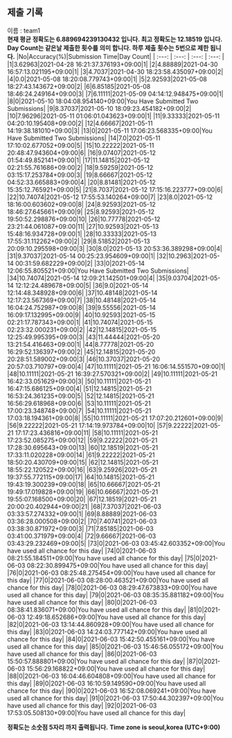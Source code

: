


  
## 제출 기록  
이름 : team1  
**현재 평균 정확도는 6.889694239130432 입니다. 최고 정확도는 12.18519 입니다.**  
**Day Count는 같은날 제출한 횟수를 의미 합니다. 하루 제출 횟수는 5번으로 제한 됩니다.**
|No|Accuracy(%)|Submission Time|Day Count|
| :---: | :---: | :---: | :---: |
|1|3.62963|2021-04-28 16:21:37.376193+09:00|1|
|2|4.88889|2021-04-30 16:57:13.021195+09:00|1|
|3|4.7037|2021-04-30 18:23:58.435097+09:00|2|
|4|0.0|2021-05-08 18:20:08.779743+09:00|1|
|5|2.92593|2021-05-08 18:27:43.143672+09:00|2|
|6|6.85185|2021-05-08 18:46:24.249164+09:00|3|
|7|6.11111|2021-05-09 04:14:12.948475+09:00|1|
|8|0|2021-05-10 18:04:08.954140+09:00|You Have Submitted Two Submissions|
|9|8.37037|2021-05-10 18:09:23.454182+09:00|2|
|10|7.96296|2021-05-11 01:06:01.043623+09:00|1|
|11|9.33333|2021-05-11 04:20:10.195408+09:00|2|
|12|4.66667|2021-05-11 14:19:38.181010+09:00|3|
|13|0|2021-05-11 17:06:23.568335+09:00|You Have Submitted Two Submissions|
|14|7.0|2021-05-11 17:10:02.677052+09:00|5|
|15|10.22222|2021-05-11 20:48:47.943604+09:00|6|
|16|9.07407|2021-05-12 01:54:49.852141+09:00|1|
|17|11.14815|2021-05-12 02:21:55.761686+09:00|2|
|18|9.59259|2021-05-12 03:15:17.253784+09:00|3|
|19|8.66667|2021-05-12 04:52:33.665883+09:00|4|
|20|8.81481|2021-05-12 15:35:12.765921+09:00|5|
|21|8.7037|2021-05-12 17:15:16.223777+09:00|6|
|22|10.74074|2021-05-12 17:55:53.140264+09:00|7|
|23|8.0|2021-05-12 18:16:00.603602+09:00|8|
|24|8.92593|2021-05-12 18:46:27.645661+09:00|9|
|25|8.92593|2021-05-12 19:50:52.298876+09:00|10|
|26|10.77778|2021-05-12 23:21:44.061087+09:00|11|
|27|10.92593|2021-05-13 15:48:16.934728+09:00|1|
|28|10.33333|2021-05-13 17:55:31.112262+09:00|2|
|29|8.51852|2021-05-13 20:09:10.295598+09:00|3|
|30|8.0|2021-05-13 20:53:36.389298+09:00|4|
|31|9.37037|2021-05-14 00:25:23.954609+09:00|1|
|32|10.2963|2021-05-14 00:31:59.682229+09:00|2|
|33|0|2021-05-14 12:06:55.805521+09:00|You Have Submitted Two Submissions|
|34|10.74074|2021-05-14 12:09:21.142501+09:00|4|
|35|9.03704|2021-05-14 12:12:24.489678+09:00|5|
|36|9.0|2021-05-14 12:14:48.348928+09:00|6|
|37|10.48148|2021-05-14 12:17:23.567369+09:00|7|
|38|10.48148|2021-05-14 16:04:24.752987+09:00|8|
|39|9.55556|2021-05-14 16:09:17.132995+09:00|9|
|40|10.92593|2021-05-15 02:21:17.787343+09:00|1|
|41|10.74074|2021-05-15 02:23:32.000231+09:00|2|
|42|12.14815|2021-05-15 12:25:49.995395+09:00|3|
|43|11.44444|2021-05-20 13:21:54.416463+09:00|1|
|44|8.77778|2021-05-20 16:29:52.136397+09:00|2|
|45|12.14815|2021-05-20 20:28:51.589002+09:00|3|
|46|10.37037|2021-05-20 20:57:03.710797+09:00|4|
|47|10.11111|2021-05-21 16:06:14.551570+09:00|1|
|48|10.11111|2021-05-21 16:39:27.570321+09:00|2|
|49|10.11111|2021-05-21 16:42:33.051629+09:00|3|
|50|10.11111|2021-05-21 16:47:15.686125+09:00|4|
|51|12.14815|2021-05-21 16:53:24.361235+09:00|5|
|52|12.14815|2021-05-21 16:56:29.618968+09:00|6|
|53|10.11111|2021-05-21 17:00:23.348748+09:00|7|
|54|10.11111|2021-05-21 17:03:18.194361+09:00|8|
|55|10.11111|2021-05-21 17:07:20.212601+09:00|9|
|56|9.22222|2021-05-21 17:14:19.973784+09:00|10|
|57|9.22222|2021-05-21 17:17:23.436816+09:00|11|
|58|10.11111|2021-05-21 17:23:52.085275+09:00|12|
|59|9.22222|2021-05-21 17:28:30.695643+09:00|13|
|60|12.18519|2021-05-21 17:33:11.020228+09:00|14|
|61|9.22222|2021-05-21 18:50:20.430709+09:00|15|
|62|12.14815|2021-05-21 18:55:22.120522+09:00|16|
|63|9.25926|2021-05-21 19:37:55.772115+09:00|17|
|64|10.14815|2021-05-21 19:43:19.300239+09:00|18|
|65|10.66667|2021-05-21 19:49:17.019828+09:00|19|
|66|10.66667|2021-05-21 19:55:07.168500+09:00|20|
|67|12.18519|2021-05-21 20:00:20.402944+09:00|21|
|68|7.37037|2021-06-03 03:33:57.274332+09:00|1|
|69|8.88889|2021-06-03 03:36:28.000508+09:00|2|
|70|7.40741|2021-06-03 03:38:30.871972+09:00|3|
|71|7.85185|2021-06-03 03:41:00.371979+09:00|4|
|72|9.66667|2021-06-03 03:43:29.232469+09:00|5|
|73|0|2021-06-03 03:45:42.603352+09:00|You have used all chance for this day|
|74|0|2021-06-03 08:21:55.184511+09:00|You have used all chance for this day|
|75|0|2021-06-03 08:22:30.899475+09:00|You have used all chance for this day|
|76|0|2021-06-03 08:25:48.275454+09:00|You have used all chance for this day|
|77|0|2021-06-03 08:28:00.463521+09:00|You have used all chance for this day|
|78|0|2021-06-03 08:29:47.673833+09:00|You have used all chance for this day|
|79|0|2021-06-03 08:35:35.881182+09:00|You have used all chance for this day|
|80|0|2021-06-03 08:38:41.836071+09:00|You have used all chance for this day|
|81|0|2021-06-03 12:49:18.652686+09:00|You have used all chance for this day|
|82|0|2021-06-03 13:14:44.860928+09:00|You have used all chance for this day|
|83|0|2021-06-03 14:24:03.777142+09:00|You have used all chance for this day|
|84|0|2021-06-03 15:42:50.455161+09:00|You have used all chance for this day|
|85|0|2021-06-03 15:46:56.055172+09:00|You have used all chance for this day|
|86|0|2021-06-03 15:50:57.888801+09:00|You have used all chance for this day|
|87|0|2021-06-03 15:56:29.168822+09:00|You have used all chance for this day|
|88|0|2021-06-03 16:04:46.604808+09:00|You have used all chance for this day|
|89|0|2021-06-03 16:10:59.149590+09:00|You have used all chance for this day|
|90|0|2021-06-03 16:52:08.069241+09:00|You have used all chance for this day|
|91|0|2021-06-03 17:50:44.302397+09:00|You have used all chance for this day|
|92|0|2021-06-03 17:53:05.508130+09:00|You have used all chance for this day|


**정확도는 소숫점 5자리 까지 출력됩니다.**
**Time zone is seoul,korea (UTC+9:00)**
